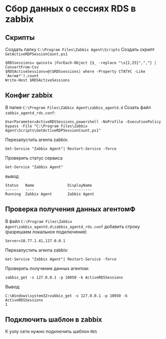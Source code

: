 # Сбор данных о сессиях RDS в zabbix 
## Скрипты 
Создать папку `C:\Program Files\Zabbix Agent\Scripts`
Создать скрипт `GetActiveRDPSessionCount.ps1`
```
$RDSsessions= qwinsta |ForEach-Object {$_ -replace "\s{2,25}",","} | ConvertFrom-Csv
$RDSActiveSessions=@($RDSsessions| where -Property СТАТУС -Like 'Актив*').count
Write-Host $RDSActiveSessions
```
## Конфиг zabbix
В папке `C:\Program Files\Zabbix Agent\zabbix_agentd.d`
Созать файл `zabbix_agentd_rds.conf`:
```
UserParameter=ActiveRDSSessions,powershell -NoProfile -ExecutionPolicy bypass -File "C:\Program Files\Zabbix Agent\Scripts\GetActiveRDPSessionCount.ps1"
```
Перезапустить агента zabbix:
```
Get-Service "Zabbix Agent"| Restart-Service -force
```
Проверить статус сервиса
```
Get-Service "Zabbix Agent"
```
вывод
```
Status   Name               DisplayName
------   ----               -----------
Running  Zabbix Agent       Zabbix Agent
```
## Проверка получения данных агентомФ
В файл `C:\Program Files\Zabbix Agent\zabbix_agentd.d\zabbix_agentd_rds.conf` добавить строку (разрешаем локальное подключение)
```
Server=10.77.1.41,127.0.0.1
```
Перезапустить агента zabbix:
```
Get-Service "Zabbix Agent"| Restart-Service -force
```
Проверить получение данных агентом:
```
zabbix_get -s 127.0.0.1 -p 10050 -k ActiveRDSSessions
```
Вывод:
```
C:\Windows\system32>zabbix_get -s 127.0.0.1 -p 10050 -k ActiveRDSSessions
1
```

## Подключить шаблон в zabbix
К узлу сети нужно подключить шаблон `RDS`
